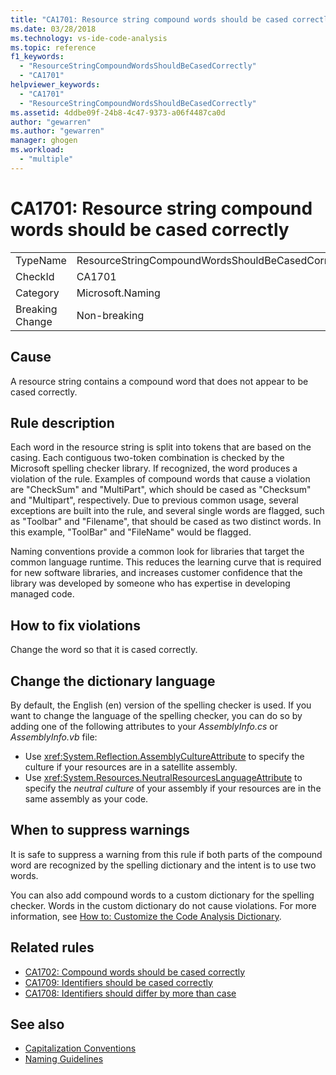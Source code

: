 ```yaml
---
title: "CA1701: Resource string compound words should be cased correctly | Microsoft Docs"
ms.date: 03/28/2018
ms.technology: vs-ide-code-analysis
ms.topic: reference
f1_keywords:
  - "ResourceStringCompoundWordsShouldBeCasedCorrectly"
  - "CA1701"
helpviewer_keywords:
  - "CA1701"
  - "ResourceStringCompoundWordsShouldBeCasedCorrectly"
ms.assetid: 4ddbe09f-24b8-4c47-9373-a06f4487ca0d
author: "gewarren"
ms.author: "gewarren"
manager: ghogen
ms.workload:
  - "multiple"
---
```

# CA1701: Resource string compound words should be cased correctly

|||
|-|-|
|TypeName|ResourceStringCompoundWordsShouldBeCasedCorrectly|
|CheckId|CA1701|
|Category|Microsoft.Naming|
|Breaking Change|Non-breaking|

## Cause

A resource string contains a compound word that does not appear to be cased correctly.

## Rule description

Each word in the resource string is split into tokens that are based on the casing. Each contiguous two-token combination is checked by the Microsoft spelling checker library. If recognized, the word produces a violation of the rule. Examples of compound words that cause a violation are "CheckSum" and "MultiPart", which should be cased as "Checksum" and "Multipart", respectively. Due to previous common usage, several exceptions are built into the rule, and several single words are flagged, such as "Toolbar" and "Filename", that should be cased as two distinct words. In this example, "ToolBar" and "FileName" would be flagged.

Naming conventions provide a common look for libraries that target the common language runtime. This reduces the learning curve that is required for new software libraries, and increases customer confidence that the library was developed by someone who has expertise in developing managed code.

## How to fix violations

Change the word so that it is cased correctly.

## Change the dictionary language

By default, the English (en) version of the spelling checker is used. If you want to change the language of the spelling checker, you can do so by adding one of the following attributes to your *AssemblyInfo.cs* or *AssemblyInfo.vb* file:

- Use <xref:System.Reflection.AssemblyCultureAttribute> to specify the culture if your resources are in a satellite assembly.
- Use <xref:System.Resources.NeutralResourcesLanguageAttribute> to specify the *neutral culture* of your assembly if your resources are in the same assembly as your code.

## When to suppress warnings

It is safe to suppress a warning from this rule if both parts of the compound word are recognized by the spelling dictionary and the intent is to use two words.

You can also add compound words to a custom dictionary for the spelling checker. Words in the custom dictionary do not cause violations. For more information, see [How to: Customize the Code Analysis Dictionary](../code-quality/how-to-customize-the-code-analysis-dictionary.md).

## Related rules

- [CA1702: Compound words should be cased correctly](../code-quality/ca1702-compound-words-should-be-cased-correctly.md)
- [CA1709: Identifiers should be cased correctly](../code-quality/ca1709-identifiers-should-be-cased-correctly.md)
- [CA1708: Identifiers should differ by more than case](../code-quality/ca1708-identifiers-should-differ-by-more-than-case.md)

## See also

- [Capitalization Conventions](/dotnet/standard/design-guidelines/capitalization-conventions)
- [Naming Guidelines](/dotnet/standard/design-guidelines/naming-guidelines)